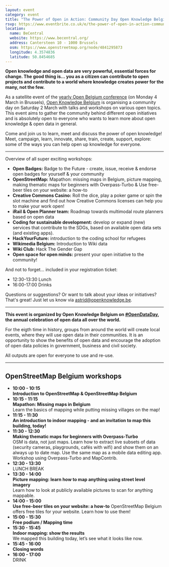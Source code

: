 ```yaml
---
layout: event
category: event
title: "The Power of Open in Action: Community Day Open Knowledge Belgium"
rsvp: https://www.eventbrite.co.uk/e/the-power-of-open-in-action-community-day-open-knowledge-belgium-tickets-55691301181
location:
  name: BeCentral
  website: https://www.becentral.org/
  address: Cantersteen 10 - 1000 Brussels
  osm: https://www.openstreetmap.org/node/4841295873
  longitude: 4.3574836
  latitude: 50.8454685
---
```


**Open knowledge and open data are very powerful, essential forces for change. The good thing is... you as a citizen can contribute to open projects and contribute to a world where knowledge creates power for the many, not the few.**

As a satellite event of the [yearly Open Belgium conference](http://2019.openbelgium.be/) (on Monday 4 March in Brussels), [Open Knowledge Belgium](http://www.openknowledge.be/) is organising a community day on Saturday 2 March with talks and workshops on various open topics. This event aims to gather the community behind different open initiatives and is absolutely open to everyone who wants to learn more about open knowledge & open data in general.

Come and join us to learn, meet and discuss the power of open knowledge! Meet, campaign, learn, innovate, share, train, create, support, explore: some of the ways you can help open up knowledge for everyone.

---

Overview of all super exciting workshops:

- **Open Badges:** Badge to the Future - create, issue, receive & endorse open badges for yourself & your community
- **OpenStreetMap:** Mapathon: missing maps in Belgium, picture mapping, making thematic maps for beginners with Overpass-Turbo & Use free-beer tiles on your website: a how-to
- **Creative Commons Casino:** Roll the dice, play a poker game or spin the slot machine and find out how Creative Commons licenses can help you to make your work open!
- **iRail & Open Planner team:** Roadmap towards multimodal route planners based on open data
- **Coding for sustainable development:** develop or expand (new) services that contribute to the SDGs, based on available open data sets (and existing apps).
- **HackYourFuture:** introduction to the coding school for refugees
- **Wikimedia Belgium:** Introduction to Wiki data
- **Wiki Club:** Hack The Gender Gap
- **Open space for open minds:** present your open initiative to the community!

And not to forget... included in your registration ticket:

- 12:30-13:30 Lunch
- 16:00-17:00 Drinks

Questions or suggestions? Or want to talk about your ideas or initiatives? That's great! Just let us know via <astrid@openknowledge.be>.

---

**This event is organized by Open Knowledge Belgium on [#OpenDataDay](http://opendataday.org/), the annual celebration of open data all over the world.**

For the eigth time in history, groups from around the world will create local events, where they will use open data in their communities. It is an opportunity to show the benefits of open data and encourage the adoption of open data policies in government, business and civil society.

All outputs are open for everyone to use and re-use.

---

## OpenStreetMap Belgium workshops

- **10:00 - 10:15**  
  **Introduction to OpenStreetMap & OpenStreetMap Belgium**
- **10:15 - 11:15**  
  **Mapathon: Missing maps in Belgium**  
  Learn the basics of mapping while putting missing villages on the map!
- **11:15 - 11:30**  
  **An introduction to indoor mapping - and an invitation to map this building, today!**
- **11:30 - 12:30**  
  **Making thematic maps for beginners with Overpass-Turbo**  
  OSM is data, not just maps. Learn how to extract live subsets of data (security cameras, playgrounds, cafés with wifi) and show them on an always up to date map. Use the same map as a mobile data editing app. Workshop using Overpass-Turbo and MapContrib.
- **12:30 - 13:30**  
  LUNCH BREAK
- **13:30 - 14:00**  
  **Picture mapping: learn how to map anything using street level imagery**  
  Learn how to look at publicly available pictures to scan for anything mappable.
- **14:00 - 15:00**  
  **Use free-beer tiles on your website: a how-to**
  OpenStreetMap Belgium offers free tiles for your website. Learn how to use them!
- **15:00 - 15:30**  
  **Free podium / Mapping time**
- **15:30 - 15:45**  
  **Indoor mapping: show the results**  
  We mapped this building today, let’s see what it looks like now.
- **15:45 - 16:00**  
  **Closing words**
- **16:00 - 17:00**  
  DRINK

